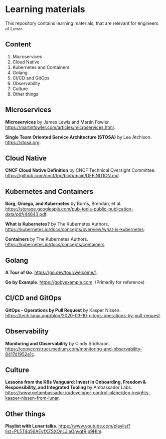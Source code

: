 # Learning materials

This repository contains learning materials, that are relevant for engineers at Lunar.

## Content

1. Microservices
1. Cloud Native
1. Kubernetes and Containers
1. Golang
1. CI/CD and GitOps
1. Observability
1. Culture
1. Other things

## Microservices

**Microservices** by James Lewis and Martin Fowler. https://martinfowler.com/articles/microservices.html.

**Single Team Oriented Service Architecture (STOSA)** by Lee Atchison. https://stosa.org.

## Cloud Native

**CNCF Cloud Native Definition** by CNCF Technical Oversight Committee. https://github.com/cncf/toc/blob/main/DEFINITION.md.

## Kubernetes and Containers

**Borg, Omega, and Kubernetes** by Burns, Brendan, et al. https://storage.googleapis.com/pub-tools-public-publication-data/pdf/44843.pdf.

**What is Kubernetes?** by The Kubernetes Authors. https://kubernetes.io/docs/concepts/overview/what-is-kubernetes.

**Containers** by The Kubernetes Authors. https://kubernetes.io/docs/concepts/containers.

## Golang

**A Tour of Go**. https://go.dev/tour/welcome/1.

**Go by Example**. https://gobyexample.com. (Primarily for reference)

## CI/CD and GitOps

**GitOps - Operations by Pull Request** by Kasper Nissen. https://tech.lunar.app/blog/2020-03-10-gitops-operations-by-pull-request.

## Observability

**Monitoring and Observability** by Cindy Sridharan. https://copyconstruct.medium.com/monitoring-and-observability-8417d1952e1c.

## Culture

**Lessons from the K8s Vanguard: Invest in Onboarding, Freedom & Responsibility, and Integrated Tooling** by Ambassador Labs. https://www.getambassador.io/developer-control-plane/dcp-insights-kasper-nissen-from-lunar.

## Other things

**Playlist with Lunar talks**. https://www.youtube.com/playlist?list=PL5T4q56AEyfXZSXOnLJlaOnvqfRIp9HIm.
